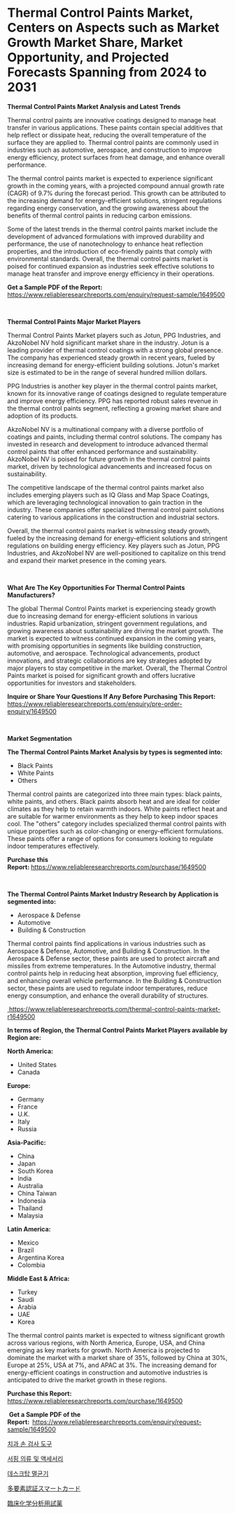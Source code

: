 <p><h1>Thermal Control Paints Market, Centers on Aspects such as Market Growth Market Share, Market Opportunity, and Projected Forecasts Spanning from 2024 to 2031</h1></p><p><strong>Thermal Control Paints Market Analysis and Latest Trends</strong></p>
<p><p>Thermal control paints are innovative coatings designed to manage heat transfer in various applications. These paints contain special additives that help reflect or dissipate heat, reducing the overall temperature of the surface they are applied to. Thermal control paints are commonly used in industries such as automotive, aerospace, and construction to improve energy efficiency, protect surfaces from heat damage, and enhance overall performance.</p><p>The thermal control paints market is expected to experience significant growth in the coming years, with a projected compound annual growth rate (CAGR) of 9.7% during the forecast period. This growth can be attributed to the increasing demand for energy-efficient solutions, stringent regulations regarding energy conservation, and the growing awareness about the benefits of thermal control paints in reducing carbon emissions.</p><p>Some of the latest trends in the thermal control paints market include the development of advanced formulations with improved durability and performance, the use of nanotechnology to enhance heat reflection properties, and the introduction of eco-friendly paints that comply with environmental standards. Overall, the thermal control paints market is poised for continued expansion as industries seek effective solutions to manage heat transfer and improve energy efficiency in their operations.</p></p>
<p><strong>Get a Sample PDF of the Report:&nbsp;</strong> <a href="https://www.reliableresearchreports.com/enquiry/request-sample/1649500">https://www.reliableresearchreports.com/enquiry/request-sample/1649500</a></p>
<p>&nbsp;</p>
<p><strong>Thermal Control Paints Major Market Players</strong></p>
<p><p>Thermal Control Paints Market players such as Jotun, PPG Industries, and AkzoNobel NV hold significant market share in the industry. Jotun is a leading provider of thermal control coatings with a strong global presence. The company has experienced steady growth in recent years, fueled by increasing demand for energy-efficient building solutions. Jotun's market size is estimated to be in the range of several hundred million dollars.</p><p>PPG Industries is another key player in the thermal control paints market, known for its innovative range of coatings designed to regulate temperature and improve energy efficiency. PPG has reported robust sales revenue in the thermal control paints segment, reflecting a growing market share and adoption of its products.</p><p>AkzoNobel NV is a multinational company with a diverse portfolio of coatings and paints, including thermal control solutions. The company has invested in research and development to introduce advanced thermal control paints that offer enhanced performance and sustainability. AkzoNobel NV is poised for future growth in the thermal control paints market, driven by technological advancements and increased focus on sustainability.</p><p>The competitive landscape of the thermal control paints market also includes emerging players such as IQ Glass and Map Space Coatings, which are leveraging technological innovation to gain traction in the industry. These companies offer specialized thermal control paint solutions catering to various applications in the construction and industrial sectors.</p><p>Overall, the thermal control paints market is witnessing steady growth, fueled by the increasing demand for energy-efficient solutions and stringent regulations on building energy efficiency. Key players such as Jotun, PPG Industries, and AkzoNobel NV are well-positioned to capitalize on this trend and expand their market presence in the coming years.</p></p>
<p>&nbsp;</p>
<p><strong>What Are The Key Opportunities For Thermal Control Paints Manufacturers?</strong></p>
<p><p>The global Thermal Control Paints market is experiencing steady growth due to increasing demand for energy-efficient solutions in various industries. Rapid urbanization, stringent government regulations, and growing awareness about sustainability are driving the market growth. The market is expected to witness continued expansion in the coming years, with promising opportunities in segments like building construction, automotive, and aerospace. Technological advancements, product innovations, and strategic collaborations are key strategies adopted by major players to stay competitive in the market. Overall, the Thermal Control Paints market is poised for significant growth and offers lucrative opportunities for investors and stakeholders.</p></p>
<p><strong>Inquire or Share Your Questions If Any Before Purchasing This Report:</strong> <a href="https://www.reliableresearchreports.com/enquiry/pre-order-enquiry/1649500">https://www.reliableresearchreports.com/enquiry/pre-order-enquiry/1649500</a></p>
<p>&nbsp;</p>
<p><strong>Market Segmentation</strong></p>
<p><strong>The Thermal Control Paints Market Analysis by types is segmented into:</strong></p>
<p><ul><li>Black Paints</li><li>White Paints</li><li>Others</li></ul></p>
<p><p>Thermal control paints are categorized into three main types: black paints, white paints, and others. Black paints absorb heat and are ideal for colder climates as they help to retain warmth indoors. White paints reflect heat and are suitable for warmer environments as they help to keep indoor spaces cool. The "others" category includes specialized thermal control paints with unique properties such as color-changing or energy-efficient formulations. These paints offer a range of options for consumers looking to regulate indoor temperatures effectively.</p></p>
<p><strong>Purchase this Report:&nbsp;</strong><a href="https://www.reliableresearchreports.com/purchase/1649500">https://www.reliableresearchreports.com/purchase/1649500</a></p>
<p>&nbsp;</p>
<p><strong>The Thermal Control Paints Market Industry Research by Application is segmented into:</strong></p>
<p><ul><li>Aerospace & Defense</li><li>Automotive</li><li>Building & Construction</li></ul></p>
<p><p>Thermal control paints find applications in various industries such as Aerospace & Defense, Automotive, and Building & Construction. In the Aerospace & Defense sector, these paints are used to protect aircraft and missiles from extreme temperatures. In the Automotive industry, thermal control paints help in reducing heat absorption, improving fuel efficiency, and enhancing overall vehicle performance. In the Building & Construction sector, these paints are used to regulate indoor temperatures, reduce energy consumption, and enhance the overall durability of structures.</p></p>
<p><a href="https://www.reliableresearchreports.com/thermal-control-paints-market-r1649500">&nbsp;https://www.reliableresearchreports.com/thermal-control-paints-market-r1649500</a></p>
<p><strong>In terms of Region, the Thermal Control Paints Market Players available by Region are:</strong></p>
<p>
    <p> <strong> North America: </strong>
        <ul>
            <li>United States</li>
            <li>Canada</li>
        </ul>
        </p> 
    <p> <strong> Europe: </strong>
        <ul>
            <li>Germany</li>
            <li>France</li>
            <li>U.K.</li>
            <li>Italy</li>
            <li>Russia</li>
        </ul>
        </p> 
    <p> <strong> Asia-Pacific: </strong>
        <ul>
            <li>China</li>
            <li>Japan</li>
            <li>South Korea</li>
            <li>India</li>
            <li>Australia</li>
            <li>China Taiwan</li>
            <li>Indonesia</li>
            <li>Thailand</li>
            <li>Malaysia</li>
        </ul>
        </p> 
    <p> <strong> Latin America: </strong>
        <ul>
            <li>Mexico</li>
            <li>Brazil</li>
            <li>Argentina Korea</li>
            <li>Colombia</li>
        </ul>
        </p> 
    <p> <strong> Middle East & Africa: </strong>
        <ul>
            <li>Turkey</li>
            <li>Saudi</li>
            <li>Arabia</li>
            <li>UAE</li>
            <li>Korea</li>
        </ul>
    </p>
    </p>
<p><p>The thermal control paints market is expected to witness significant growth across various regions, with North America, Europe, USA, and China emerging as key markets for growth. North America is projected to dominate the market with a market share of 35%, followed by China at 30%, Europe at 25%, USA at 7%, and APAC at 3%. The increasing demand for energy-efficient coatings in construction and automotive industries is anticipated to drive the market growth in these regions.</p></p>
<p><strong>Purchase this Report: </strong><a href="https://www.reliableresearchreports.com/purchase/1649500">https://www.reliableresearchreports.com/purchase/1649500</a></p>
<p>&nbsp;<strong>Get a Sample PDF of the Report:&nbsp;&nbsp;</strong><a href="https://www.reliableresearchreports.com/enquiry/request-sample/1649500">https://www.reliableresearchreports.com/enquiry/request-sample/1649500</a></p>
<p><strong></strong></p>
<p><p><a href="https://github.com/muchswr/Market-Research-Report-List-1/blob/main/4213219104133.md">치과 손 검사 도구</a></p><p><a href="https://medium.com/@kelsiorphy/2024%EB%85%84%EB%B6%80%ED%84%B0-2031%EB%85%84%EA%B9%8C%EC%A7%80-%EA%B8%B0%EA%B0%84%EC%9D%98-%EC%84%9C%ED%95%91-%EC%9D%98%EB%A5%98-%EB%B0%8F-%EC%95%A1%EC%84%B8%EC%84%9C%EB%A6%AC-%EC%8B%9C%EC%9E%A5-%EB%B6%84%EC%84%9D-%EB%B0%8F-%EA%B7%9C%EB%AA%A8-%EC%98%88%EC%B8%A1-0657ebf29567">서핑 의류 및 액세서리</a></p><p><a href="https://medium.com/@jordybecker/%EB%8D%B0%EC%8A%A4%ED%81%AC%ED%86%B1-%EC%82%B4%EA%B7%A0%EA%B8%B0-%EC%8B%9C%EC%9E%A5-%EB%B3%B4%EA%B3%A0%EC%84%9C%EB%8A%94-%EC%9D%B4-%EC%8B%9C%EC%9E%A5%EC%9D%98-%EC%B5%9C%EC%8B%A0-%ED%8A%B8%EB%A0%8C%EB%93%9C%EC%99%80-%EC%84%B1%EC%9E%A5-%EA%B8%B0%ED%9A%8C%EB%A5%BC-%EB%B0%9D%ED%98%80%EC%A4%8D%EB%8B%88%EB%8B%A4-31307deb3194">데스크탑 멸균기</a></p><p><a href="https://medium.com/@isomgleason2023/%E3%83%9E%E3%83%AB%E3%83%81%E3%83%95%E3%82%A1%E3%82%AF%E3%82%BF%E8%AA%8D%E8%A8%BC%E3%82%B9%E3%83%9E%E3%83%BC%E3%83%88%E3%82%AB%E3%83%BC%E3%83%89%E5%B8%82%E5%A0%B4-%E7%AB%B6%E4%BA%89%E5%88%86%E6%9E%90-%E5%B8%82%E5%A0%B4%E3%83%88%E3%83%AC%E3%83%B3%E3%83%89-2031%E5%B9%B4%E3%81%BE%E3%81%A7%E3%81%AE%E4%BA%88%E6%B8%AC-d48dc7663a64">多要素認証スマートカード</a></p><p><a href="https://github.com/dzy793153605/Market-Research-Report-List-2/blob/main/8867628109246.md">臨床化学分析用試薬</a></p></p>
